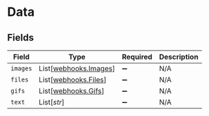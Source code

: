 # Data


## Fields

| Field                                                    | Type                                                     | Required                                                 | Description                                              |
| -------------------------------------------------------- | -------------------------------------------------------- | -------------------------------------------------------- | -------------------------------------------------------- |
| `images`                                                 | List[[webhooks.Images](../../models/webhooks/images.md)] | :heavy_minus_sign:                                       | N/A                                                      |
| `files`                                                  | List[[webhooks.Files](../../models/webhooks/files.md)]   | :heavy_minus_sign:                                       | N/A                                                      |
| `gifs`                                                   | List[[webhooks.Gifs](../../models/webhooks/gifs.md)]     | :heavy_minus_sign:                                       | N/A                                                      |
| `text`                                                   | List[*str*]                                              | :heavy_minus_sign:                                       | N/A                                                      |